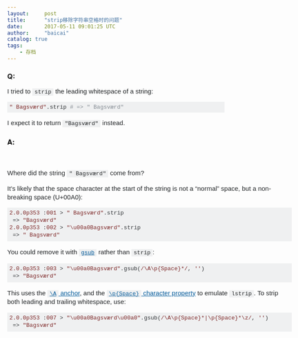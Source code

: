 ```yaml
---
layout:     post
title:      "strip移除字符串空格时的问题"
date:       2017-05-11 09:01:25 UTC
author:     "baicai"
catalog: true
tags:
    - 存档
---
```


<h3>Q:</h3><p style="margin-bottom: 1em; padding: 0px; border: 0px; font-size: 15px; clear: both; color: rgb(36, 39, 41); font-family: Arial, &quot;Helvetica Neue&quot;, Helvetica, sans-serif;">I tried to&nbsp;<code style="margin: 0px; padding: 1px 5px; border: 0px; font-size: 13px; font-family: Consolas, Menlo, Monaco, &quot;Lucida Console&quot;, &quot;Liberation Mono&quot;, &quot;DejaVu Sans Mono&quot;, &quot;Bitstream Vera Sans Mono&quot;, &quot;Courier New&quot;, monospace, sans-serif; background-color: rgb(239, 240, 241); white-space: pre-wrap;">strip</code>&nbsp;the leading whitespace of a string:</p><div class="codecopy codecopy-small" style="border: 0px; font-size: 15px; position: relative; overflow: visible; color: rgb(36, 39, 41); font-family: Arial, &quot;Helvetica Neue&quot;, Helvetica, sans-serif;"><button class="codecopy-btn tooltipped tooltipped-s" aria-label="Copy to clipboard" style="position: absolute; padding-bottom: 2px; vertical-align: middle; min-height: initial; font-weight: 600; line-height: 20px; background-color: rgb(239, 243, 246); border-radius: 0.25em; border-width: 1px; border-style: solid; border-color: rgba(27, 31, 35, 0.2); outline: none; touch-action: manipulation; transition: opacity 0.3s ease-in-out; color: rgb(36, 41, 46); box-shadow: none; font-size: 12px; white-space: nowrap; user-select: none; background-repeat: repeat-x; background-position: -1px -1px; background-size: 110% 110%; background-image: linear-gradient(-180deg, rgb(250, 251, 252) 0%, rgb(239, 243, 246) 90%); opacity: 0; z-index: 1; right: 0px; top: 0px;"><svg height="16" class="codecopy-btn-icon" viewBox="0 0 14 16" version="1.1" width="16" aria-hidden="true"><path fill-rule="evenodd" d="M2 13h4v1H2v-1zm5-6H2v1h5V7zm2 3V8l-3 3 3 3v-2h5v-2H9zM4.5 9H2v1h2.5V9zM2 12h2.5v-1H2v1zm9 1h1v2c-.02.28-.11.52-.3.7-.19.18-.42.28-.7.3H1c-.55 0-1-.45-1-1V4c0-.55.45-1 1-1h3c0-1.11.89-2 2-2 1.11 0 2 .89 2 2h3c.55 0 1 .45 1 1v5h-1V6H1v9h10v-2zM2 5h8c0-.55-.45-1-1-1H8c-.55 0-1-.45-1-1s-.45-1-1-1-1 .45-1 1-.45 1-1 1H3c-.55 0-1 .45-1 1z"></path></svg></button><pre class="lang-rb prettyprint prettyprinted" style="margin-bottom: 1em; padding: 5px; border-width: 0px; border-style: initial; border-color: initial; width: auto; max-height: 600px; font-family: Consolas, Menlo, Monaco, &quot;Lucida Console&quot;, &quot;Liberation Mono&quot;, &quot;DejaVu Sans Mono&quot;, &quot;Bitstream Vera Sans Mono&quot;, &quot;Courier New&quot;, monospace, sans-serif; background-color: rgb(239, 240, 241); color: rgb(57, 51, 24); word-wrap: normal;"><code style="margin: 0px; border: 0px; font-size: 13px; font-family: Consolas, Menlo, Monaco, &quot;Lucida Console&quot;, &quot;Liberation Mono&quot;, &quot;DejaVu Sans Mono&quot;, &quot;Bitstream Vera Sans Mono&quot;, &quot;Courier New&quot;, monospace, sans-serif; background-color: rgb(239, 240, 241); white-space: inherit;"><span class="str" style="margin: 0px; padding: 0px; border: 0px; color: rgb(125, 39, 39);">"&nbsp;Bagsværd"</span><span class="pun" style="margin: 0px; padding: 0px; border: 0px; color: rgb(48, 51, 54);">.</span><span class="pln" style="margin: 0px; padding: 0px; border: 0px; color: rgb(48, 51, 54);">strip </span><span class="com" style="margin: 0px; padding: 0px; border: 0px; color: rgb(133, 140, 147);"># =&gt; "&nbsp;Bagsværd"</span></code></pre></div><p style="margin-bottom: 1em; padding: 0px; border: 0px; font-size: 15px; clear: both; color: rgb(36, 39, 41); font-family: Arial, &quot;Helvetica Neue&quot;, Helvetica, sans-serif;">I expect it to return&nbsp;<code style="margin: 0px; padding: 1px 5px; border: 0px; font-size: 13px; font-family: Consolas, Menlo, Monaco, &quot;Lucida Console&quot;, &quot;Liberation Mono&quot;, &quot;DejaVu Sans Mono&quot;, &quot;Bitstream Vera Sans Mono&quot;, &quot;Courier New&quot;, monospace, sans-serif; background-color: rgb(239, 240, 241); white-space: pre-wrap;">"Bagsværd"</code>&nbsp;instead.</p><h3 style="font-family: &quot;Microsoft YaHei&quot;, &quot;Helvetica Neue&quot;, Helvetica, Arial, sans-serif; color: rgb(0, 0, 0);">A:</h3><p style="font-family: &quot;Microsoft YaHei&quot;, &quot;Helvetica Neue&quot;, Helvetica, Arial, sans-serif; color: rgb(0, 0, 0);"><br></p><div class="post-text" itemprop="text" style="margin-bottom: 5px; border: 0px; font-size: 15px; width: 660px; word-wrap: break-word; line-height: 1.3; color: rgb(36, 39, 41); font-family: Arial, &quot;Helvetica Neue&quot;, Helvetica, sans-serif;"><p style="margin-bottom: 1em; padding: 0px; border: 0px; clear: both;">Where did the string&nbsp;<code style="margin: 0px; padding: 1px 5px; border: 0px; font-size: 13px; font-family: Consolas, Menlo, Monaco, &quot;Lucida Console&quot;, &quot;Liberation Mono&quot;, &quot;DejaVu Sans Mono&quot;, &quot;Bitstream Vera Sans Mono&quot;, &quot;Courier New&quot;, monospace, sans-serif; background-color: rgb(239, 240, 241); white-space: pre-wrap;">" Bagsværd"</code>&nbsp;come from?</p><p style="margin-bottom: 1em; padding: 0px; border: 0px; clear: both;">It’s likely that the space character at the start of the string is not a “normal” space, but a non-breaking space (U+00A0):</p><div class="codecopy codecopy-small" style="border: 0px; position: relative; overflow: visible;"><button class="codecopy-btn tooltipped tooltipped-s" aria-label="Copy to clipboard" style="position: absolute; padding-bottom: 2px; vertical-align: middle; min-height: initial; font-weight: 600; line-height: 20px; background-color: rgb(239, 243, 246); border-radius: 0.25em; border-width: 1px; border-style: solid; border-color: rgba(27, 31, 35, 0.2); outline: none; touch-action: manipulation; transition: opacity 0.3s ease-in-out; color: rgb(36, 41, 46); box-shadow: none; font-size: 12px; white-space: nowrap; user-select: none; background-repeat: repeat-x; background-position: -1px -1px; background-size: 110% 110%; background-image: linear-gradient(-180deg, rgb(250, 251, 252) 0%, rgb(239, 243, 246) 90%); opacity: 0; z-index: 1; right: 0px; top: 0px;"><svg height="16" class="codecopy-btn-icon" viewBox="0 0 14 16" version="1.1" width="16" aria-hidden="true"><path fill-rule="evenodd" d="M2 13h4v1H2v-1zm5-6H2v1h5V7zm2 3V8l-3 3 3 3v-2h5v-2H9zM4.5 9H2v1h2.5V9zM2 12h2.5v-1H2v1zm9 1h1v2c-.02.28-.11.52-.3.7-.19.18-.42.28-.7.3H1c-.55 0-1-.45-1-1V4c0-.55.45-1 1-1h3c0-1.11.89-2 2-2 1.11 0 2 .89 2 2h3c.55 0 1 .45 1 1v5h-1V6H1v9h10v-2zM2 5h8c0-.55-.45-1-1-1H8c-.55 0-1-.45-1-1s-.45-1-1-1-1 .45-1 1-.45 1-1 1H3c-.55 0-1 .45-1 1z"></path></svg></button><pre class="lang-rb prettyprint prettyprinted" style="margin-bottom: 1em; padding: 5px; border-width: 0px; border-style: initial; border-color: initial; width: auto; max-height: 600px; font-family: Consolas, Menlo, Monaco, &quot;Lucida Console&quot;, &quot;Liberation Mono&quot;, &quot;DejaVu Sans Mono&quot;, &quot;Bitstream Vera Sans Mono&quot;, &quot;Courier New&quot;, monospace, sans-serif; background-color: rgb(239, 240, 241); color: rgb(57, 51, 24); word-wrap: normal;"><code style="margin: 0px; border: 0px; font-size: 13px; font-family: Consolas, Menlo, Monaco, &quot;Lucida Console&quot;, &quot;Liberation Mono&quot;, &quot;DejaVu Sans Mono&quot;, &quot;Bitstream Vera Sans Mono&quot;, &quot;Courier New&quot;, monospace, sans-serif; background-color: rgb(239, 240, 241); white-space: inherit;"><span class="lit" style="margin: 0px; padding: 0px; border: 0px; color: rgb(125, 39, 39);">2.0</span><span class="pun" style="margin: 0px; padding: 0px; border: 0px; color: rgb(48, 51, 54);">.</span><span class="lit" style="margin: 0px; padding: 0px; border: 0px; color: rgb(125, 39, 39);">0p353</span><span class="pln" style="margin: 0px; padding: 0px; border: 0px; color: rgb(48, 51, 54);"> </span><span class="pun" style="margin: 0px; padding: 0px; border: 0px; color: rgb(48, 51, 54);">:</span><span class="lit" style="margin: 0px; padding: 0px; border: 0px; color: rgb(125, 39, 39);">001</span><span class="pln" style="margin: 0px; padding: 0px; border: 0px; color: rgb(48, 51, 54);"> </span><span class="pun" style="margin: 0px; padding: 0px; border: 0px; color: rgb(48, 51, 54);">&gt;</span><span class="pln" style="margin: 0px; padding: 0px; border: 0px; color: rgb(48, 51, 54);"> </span><span class="str" style="margin: 0px; padding: 0px; border: 0px; color: rgb(125, 39, 39);">" Bagsværd"</span><span class="pun" style="margin: 0px; padding: 0px; border: 0px; color: rgb(48, 51, 54);">.</span><span class="pln" style="margin: 0px; padding: 0px; border: 0px; color: rgb(48, 51, 54);">strip
 </span><span class="pun" style="margin: 0px; padding: 0px; border: 0px; color: rgb(48, 51, 54);">=&gt;</span><span class="pln" style="margin: 0px; padding: 0px; border: 0px; color: rgb(48, 51, 54);"> </span><span class="str" style="margin: 0px; padding: 0px; border: 0px; color: rgb(125, 39, 39);">"Bagsværd"</span><span class="pln" style="margin: 0px; padding: 0px; border: 0px; color: rgb(48, 51, 54);"> 
</span><span class="lit" style="margin: 0px; padding: 0px; border: 0px; color: rgb(125, 39, 39);">2.0</span><span class="pun" style="margin: 0px; padding: 0px; border: 0px; color: rgb(48, 51, 54);">.</span><span class="lit" style="margin: 0px; padding: 0px; border: 0px; color: rgb(125, 39, 39);">0p353</span><span class="pln" style="margin: 0px; padding: 0px; border: 0px; color: rgb(48, 51, 54);"> </span><span class="pun" style="margin: 0px; padding: 0px; border: 0px; color: rgb(48, 51, 54);">:</span><span class="lit" style="margin: 0px; padding: 0px; border: 0px; color: rgb(125, 39, 39);">002</span><span class="pln" style="margin: 0px; padding: 0px; border: 0px; color: rgb(48, 51, 54);"> </span><span class="pun" style="margin: 0px; padding: 0px; border: 0px; color: rgb(48, 51, 54);">&gt;</span><span class="pln" style="margin: 0px; padding: 0px; border: 0px; color: rgb(48, 51, 54);"> </span><span class="str" style="margin: 0px; padding: 0px; border: 0px; color: rgb(125, 39, 39);">"\u00a0Bagsværd"</span><span class="pun" style="margin: 0px; padding: 0px; border: 0px; color: rgb(48, 51, 54);">.</span><span class="pln" style="margin: 0px; padding: 0px; border: 0px; color: rgb(48, 51, 54);">strip
 </span><span class="pun" style="margin: 0px; padding: 0px; border: 0px; color: rgb(48, 51, 54);">=&gt;</span><span class="pln" style="margin: 0px; padding: 0px; border: 0px; color: rgb(48, 51, 54);"> </span><span class="str" style="margin: 0px; padding: 0px; border: 0px; color: rgb(125, 39, 39);">"&nbsp;Bagsværd"</span><span class="pln" style="margin: 0px; padding: 0px; border: 0px; color: rgb(48, 51, 54);"> </span></code></pre></div><p style="margin-bottom: 1em; padding: 0px; border: 0px; clear: both;">You could remove it with&nbsp;<a href="http://ruby-doc.org/core-2.0.0/String.html#method-i-gsub" rel="noreferrer" style="margin: 0px; padding: 0px; border: 0px; color: rgb(0, 89, 153); cursor: pointer;"><code style="margin: 0px; padding: 1px 5px; border: 0px; font-size: 13px; font-family: Consolas, Menlo, Monaco, &quot;Lucida Console&quot;, &quot;Liberation Mono&quot;, &quot;DejaVu Sans Mono&quot;, &quot;Bitstream Vera Sans Mono&quot;, &quot;Courier New&quot;, monospace, sans-serif; background-color: rgb(239, 240, 241); white-space: pre-wrap;">gsub</code></a>&nbsp;rather than&nbsp;<code style="margin: 0px; padding: 1px 5px; border: 0px; font-size: 13px; font-family: Consolas, Menlo, Monaco, &quot;Lucida Console&quot;, &quot;Liberation Mono&quot;, &quot;DejaVu Sans Mono&quot;, &quot;Bitstream Vera Sans Mono&quot;, &quot;Courier New&quot;, monospace, sans-serif; background-color: rgb(239, 240, 241); white-space: pre-wrap;">strip</code>:</p><div class="codecopy codecopy-small" style="border: 0px; position: relative; overflow: visible;"><button class="codecopy-btn tooltipped tooltipped-s" aria-label="Copy to clipboard" style="position: absolute; padding-bottom: 2px; vertical-align: middle; min-height: initial; font-weight: 600; line-height: 20px; background-color: rgb(239, 243, 246); border-radius: 0.25em; border-width: 1px; border-style: solid; border-color: rgba(27, 31, 35, 0.2); outline: none; touch-action: manipulation; transition: opacity 0.3s ease-in-out; color: rgb(36, 41, 46); box-shadow: none; font-size: 12px; white-space: nowrap; user-select: none; background-repeat: repeat-x; background-position: -1px -1px; background-size: 110% 110%; background-image: linear-gradient(-180deg, rgb(250, 251, 252) 0%, rgb(239, 243, 246) 90%); opacity: 0; z-index: 1; right: 0px; top: 0px;"><svg height="16" class="codecopy-btn-icon" viewBox="0 0 14 16" version="1.1" width="16" aria-hidden="true"><path fill-rule="evenodd" d="M2 13h4v1H2v-1zm5-6H2v1h5V7zm2 3V8l-3 3 3 3v-2h5v-2H9zM4.5 9H2v1h2.5V9zM2 12h2.5v-1H2v1zm9 1h1v2c-.02.28-.11.52-.3.7-.19.18-.42.28-.7.3H1c-.55 0-1-.45-1-1V4c0-.55.45-1 1-1h3c0-1.11.89-2 2-2 1.11 0 2 .89 2 2h3c.55 0 1 .45 1 1v5h-1V6H1v9h10v-2zM2 5h8c0-.55-.45-1-1-1H8c-.55 0-1-.45-1-1s-.45-1-1-1-1 .45-1 1-.45 1-1 1H3c-.55 0-1 .45-1 1z"></path></svg></button><pre class="lang-rb prettyprint prettyprinted" style="margin-bottom: 1em; padding: 5px; border-width: 0px; border-style: initial; border-color: initial; width: auto; max-height: 600px; font-family: Consolas, Menlo, Monaco, &quot;Lucida Console&quot;, &quot;Liberation Mono&quot;, &quot;DejaVu Sans Mono&quot;, &quot;Bitstream Vera Sans Mono&quot;, &quot;Courier New&quot;, monospace, sans-serif; background-color: rgb(239, 240, 241); color: rgb(57, 51, 24); word-wrap: normal;"><code style="margin: 0px; border: 0px; font-size: 13px; font-family: Consolas, Menlo, Monaco, &quot;Lucida Console&quot;, &quot;Liberation Mono&quot;, &quot;DejaVu Sans Mono&quot;, &quot;Bitstream Vera Sans Mono&quot;, &quot;Courier New&quot;, monospace, sans-serif; background-color: rgb(239, 240, 241); white-space: inherit;"><span class="lit" style="margin: 0px; padding: 0px; border: 0px; color: rgb(125, 39, 39);">2.0</span><span class="pun" style="margin: 0px; padding: 0px; border: 0px; color: rgb(48, 51, 54);">.</span><span class="lit" style="margin: 0px; padding: 0px; border: 0px; color: rgb(125, 39, 39);">0p353</span><span class="pln" style="margin: 0px; padding: 0px; border: 0px; color: rgb(48, 51, 54);"> </span><span class="pun" style="margin: 0px; padding: 0px; border: 0px; color: rgb(48, 51, 54);">:</span><span class="lit" style="margin: 0px; padding: 0px; border: 0px; color: rgb(125, 39, 39);">003</span><span class="pln" style="margin: 0px; padding: 0px; border: 0px; color: rgb(48, 51, 54);"> </span><span class="pun" style="margin: 0px; padding: 0px; border: 0px; color: rgb(48, 51, 54);">&gt;</span><span class="pln" style="margin: 0px; padding: 0px; border: 0px; color: rgb(48, 51, 54);"> </span><span class="str" style="margin: 0px; padding: 0px; border: 0px; color: rgb(125, 39, 39);">"\u00a0Bagsværd"</span><span class="pun" style="margin: 0px; padding: 0px; border: 0px; color: rgb(48, 51, 54);">.</span><span class="pln" style="margin: 0px; padding: 0px; border: 0px; color: rgb(48, 51, 54);">gsub</span><span class="pun" style="margin: 0px; padding: 0px; border: 0px; color: rgb(48, 51, 54);">(</span><span class="str" style="margin: 0px; padding: 0px; border: 0px; color: rgb(125, 39, 39);">/\A\p{Space}*/</span><span class="pun" style="margin: 0px; padding: 0px; border: 0px; color: rgb(48, 51, 54);">,</span><span class="pln" style="margin: 0px; padding: 0px; border: 0px; color: rgb(48, 51, 54);"> </span><span class="str" style="margin: 0px; padding: 0px; border: 0px; color: rgb(125, 39, 39);">''</span><span class="pun" style="margin: 0px; padding: 0px; border: 0px; color: rgb(48, 51, 54);">)</span><span class="pln" style="margin: 0px; padding: 0px; border: 0px; color: rgb(48, 51, 54);">
 </span><span class="pun" style="margin: 0px; padding: 0px; border: 0px; color: rgb(48, 51, 54);">=&gt;</span><span class="pln" style="margin: 0px; padding: 0px; border: 0px; color: rgb(48, 51, 54);"> </span><span class="str" style="margin: 0px; padding: 0px; border: 0px; color: rgb(125, 39, 39);">"Bagsværd"</span><span class="pln" style="margin: 0px; padding: 0px; border: 0px; color: rgb(48, 51, 54);"> </span></code></pre></div><p style="margin-bottom: 1em; padding: 0px; border: 0px; clear: both;">This uses the&nbsp;<a href="http://ruby-doc.org/core-2.0.0/Regexp.html#class-Regexp-label-Anchors" rel="noreferrer" style="margin: 0px; padding: 0px; border: 0px; color: rgb(0, 89, 153); cursor: pointer;"><code style="margin: 0px; padding: 1px 5px; border: 0px; font-size: 13px; font-family: Consolas, Menlo, Monaco, &quot;Lucida Console&quot;, &quot;Liberation Mono&quot;, &quot;DejaVu Sans Mono&quot;, &quot;Bitstream Vera Sans Mono&quot;, &quot;Courier New&quot;, monospace, sans-serif; background-color: rgb(239, 240, 241); white-space: pre-wrap;">\A</code>&nbsp;anchor</a>, and the&nbsp;<a href="http://ruby-doc.org/core-2.0.0/Regexp.html#class-Regexp-label-Character+Properties" rel="noreferrer" style="margin: 0px; padding: 0px; border: 0px; color: rgb(0, 89, 153); cursor: pointer;"><code style="margin: 0px; padding: 1px 5px; border: 0px; font-size: 13px; font-family: Consolas, Menlo, Monaco, &quot;Lucida Console&quot;, &quot;Liberation Mono&quot;, &quot;DejaVu Sans Mono&quot;, &quot;Bitstream Vera Sans Mono&quot;, &quot;Courier New&quot;, monospace, sans-serif; background-color: rgb(239, 240, 241); white-space: pre-wrap;">\p{Space}</code>&nbsp;character property</a>&nbsp;to emulate&nbsp;<code style="margin: 0px; padding: 1px 5px; border: 0px; font-size: 13px; font-family: Consolas, Menlo, Monaco, &quot;Lucida Console&quot;, &quot;Liberation Mono&quot;, &quot;DejaVu Sans Mono&quot;, &quot;Bitstream Vera Sans Mono&quot;, &quot;Courier New&quot;, monospace, sans-serif; background-color: rgb(239, 240, 241); white-space: pre-wrap;">lstrip</code>. To strip both leading and trailing whitespace, use:</p><div class="codecopy codecopy-small" style="border: 0px; position: relative; overflow: visible;"><button class="codecopy-btn tooltipped tooltipped-s" aria-label="Copy to clipboard" style="position: absolute; padding-bottom: 2px; vertical-align: middle; min-height: initial; font-weight: 600; line-height: 20px; background-color: rgb(239, 243, 246); border-radius: 0.25em; border-width: 1px; border-style: solid; border-color: rgba(27, 31, 35, 0.2); outline: none; touch-action: manipulation; transition: opacity 0.3s ease-in-out; color: rgb(36, 41, 46); box-shadow: none; font-size: 12px; white-space: nowrap; user-select: none; background-repeat: repeat-x; background-position: -1px -1px; background-size: 110% 110%; background-image: linear-gradient(-180deg, rgb(250, 251, 252) 0%, rgb(239, 243, 246) 90%); opacity: 0; z-index: 1; right: 0px; top: 0px;"><svg height="16" class="codecopy-btn-icon" viewBox="0 0 14 16" version="1.1" width="16" aria-hidden="true"><path fill-rule="evenodd" d="M2 13h4v1H2v-1zm5-6H2v1h5V7zm2 3V8l-3 3 3 3v-2h5v-2H9zM4.5 9H2v1h2.5V9zM2 12h2.5v-1H2v1zm9 1h1v2c-.02.28-.11.52-.3.7-.19.18-.42.28-.7.3H1c-.55 0-1-.45-1-1V4c0-.55.45-1 1-1h3c0-1.11.89-2 2-2 1.11 0 2 .89 2 2h3c.55 0 1 .45 1 1v5h-1V6H1v9h10v-2zM2 5h8c0-.55-.45-1-1-1H8c-.55 0-1-.45-1-1s-.45-1-1-1-1 .45-1 1-.45 1-1 1H3c-.55 0-1 .45-1 1z"></path></svg></button><pre class="lang-rb prettyprint prettyprinted" style="margin-bottom: 1em; padding: 5px; border-width: 0px; border-style: initial; border-color: initial; width: auto; max-height: 600px; font-family: Consolas, Menlo, Monaco, &quot;Lucida Console&quot;, &quot;Liberation Mono&quot;, &quot;DejaVu Sans Mono&quot;, &quot;Bitstream Vera Sans Mono&quot;, &quot;Courier New&quot;, monospace, sans-serif; background-color: rgb(239, 240, 241); color: rgb(57, 51, 24); word-wrap: normal;"><code style="margin: 0px; border: 0px; font-size: 13px; font-family: Consolas, Menlo, Monaco, &quot;Lucida Console&quot;, &quot;Liberation Mono&quot;, &quot;DejaVu Sans Mono&quot;, &quot;Bitstream Vera Sans Mono&quot;, &quot;Courier New&quot;, monospace, sans-serif; background-color: rgb(239, 240, 241); white-space: inherit;"><span class="lit" style="margin: 0px; padding: 0px; border: 0px; color: rgb(125, 39, 39);">2.0</span><span class="pun" style="margin: 0px; padding: 0px; border: 0px; color: rgb(48, 51, 54);">.</span><span class="lit" style="margin: 0px; padding: 0px; border: 0px; color: rgb(125, 39, 39);">0p353</span><span class="pln" style="margin: 0px; padding: 0px; border: 0px; color: rgb(48, 51, 54);"> </span><span class="pun" style="margin: 0px; padding: 0px; border: 0px; color: rgb(48, 51, 54);">:</span><span class="lit" style="margin: 0px; padding: 0px; border: 0px; color: rgb(125, 39, 39);">007</span><span class="pln" style="margin: 0px; padding: 0px; border: 0px; color: rgb(48, 51, 54);"> </span><span class="pun" style="margin: 0px; padding: 0px; border: 0px; color: rgb(48, 51, 54);">&gt;</span><span class="pln" style="margin: 0px; padding: 0px; border: 0px; color: rgb(48, 51, 54);"> </span><span class="str" style="margin: 0px; padding: 0px; border: 0px; color: rgb(125, 39, 39);">"\u00a0Bagsværd\u00a0"</span><span class="pun" style="margin: 0px; padding: 0px; border: 0px; color: rgb(48, 51, 54);">.</span><span class="pln" style="margin: 0px; padding: 0px; border: 0px; color: rgb(48, 51, 54);">gsub</span><span class="pun" style="margin: 0px; padding: 0px; border: 0px; color: rgb(48, 51, 54);">(</span><span class="str" style="margin: 0px; padding: 0px; border: 0px; color: rgb(125, 39, 39);">/\A\p{Space}*|\p{Space}*\z/</span><span class="pun" style="margin: 0px; padding: 0px; border: 0px; color: rgb(48, 51, 54);">,</span><span class="pln" style="margin: 0px; padding: 0px; border: 0px; color: rgb(48, 51, 54);"> </span><span class="str" style="margin: 0px; padding: 0px; border: 0px; color: rgb(125, 39, 39);">''</span><span class="pun" style="margin: 0px; padding: 0px; border: 0px; color: rgb(48, 51, 54);">)</span><span class="pln" style="margin: 0px; padding: 0px; border: 0px; color: rgb(48, 51, 54);">
 </span><span class="pun" style="margin: 0px; padding: 0px; border: 0px; color: rgb(48, 51, 54);">=&gt;</span><span class="pln" style="margin: 0px; padding: 0px; border: 0px; color: rgb(48, 51, 54);"> </span><span class="str" style="margin: 0px; padding: 0px; border: 0px; color: rgb(125, 39, 39);">"Bagsværd"</span><span class="pln" style="margin: 0px; padding: 0px; border: 0px; color: rgb(48, 51, 54);"> </span></code></pre><div><code style="margin: 0px; border: 0px; font-size: 13px; font-family: Consolas, Menlo, Monaco, &quot;Lucida Console&quot;, &quot;Liberation Mono&quot;, &quot;DejaVu Sans Mono&quot;, &quot;Bitstream Vera Sans Mono&quot;, &quot;Courier New&quot;, monospace, sans-serif; background-color: rgb(239, 240, 241); white-space: inherit;"><span class="pln" style="margin: 0px; padding: 0px; border: 0px; color: rgb(48, 51, 54);"><br></span></code></div></div></div>